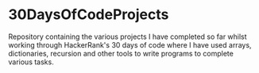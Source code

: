 # 30DaysOfCodeProjects
Repository containing the various projects I have completed so far whilst working through HackerRank's 30 days of code where I have used arrays, dictionaries, recursion and other tools to write programs to complete various tasks.
